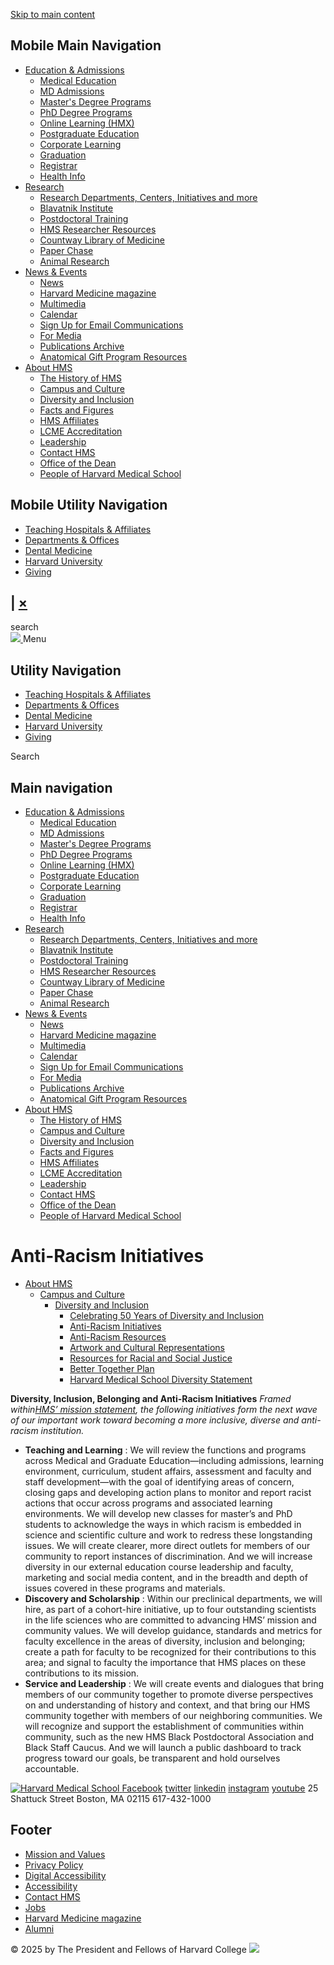 [ Skip to main content ](https://hms.harvard.edu/about-hms/campus-culture/diversity-inclusion/<#main-content>)
## Mobile Main Navigation
  * [Education & Admissions](https://hms.harvard.edu/about-hms/campus-culture/diversity-inclusion/</education>)
    * [Medical Education](https://hms.harvard.edu/about-hms/campus-culture/diversity-inclusion/<https:/meded.hms.harvard.edu/> "Medical Education")
    * [MD Admissions](https://hms.harvard.edu/about-hms/campus-culture/diversity-inclusion/<https:/meded.hms.harvard.edu/admissions> "MD Admissions")
    * [Master's Degree Programs](https://hms.harvard.edu/about-hms/campus-culture/diversity-inclusion/</education-admissions/masters-degree-programs>)
    * [PhD Degree Programs](https://hms.harvard.edu/about-hms/campus-culture/diversity-inclusion/</education-admissions/phd-degree-programs>)
    * [Online Learning (HMX)](https://hms.harvard.edu/about-hms/campus-culture/diversity-inclusion/<https:/onlinelearning.hms.harvard.edu/hmx/>)
    * [Postgraduate Education](https://hms.harvard.edu/about-hms/campus-culture/diversity-inclusion/<https:/postgraduateeducation.hms.harvard.edu/> "Postgraduate Education")
    * [Corporate Learning](https://hms.harvard.edu/about-hms/campus-culture/diversity-inclusion/<https:/corporatelearning.hms.harvard.edu/>)
    * [Graduation](https://hms.harvard.edu/about-hms/campus-culture/diversity-inclusion/</education-admissions/graduation>)
    * [Registrar](https://hms.harvard.edu/about-hms/campus-culture/diversity-inclusion/<https:/meded.hms.harvard.edu/registrar> "Registrar")
    * [Health Info](https://hms.harvard.edu/about-hms/campus-culture/diversity-inclusion/<https:/www.health.harvard.edu/>)
  * [Research](https://hms.harvard.edu/about-hms/campus-culture/diversity-inclusion/</research>)
    * [Research Departments, Centers, Initiatives and more](https://hms.harvard.edu/about-hms/campus-culture/diversity-inclusion/</research/research-departments-centers-initiatives-more> "Research Departments, Centers, Initiatives and more")
    * [Blavatnik Institute](https://hms.harvard.edu/about-hms/campus-culture/diversity-inclusion/</research/blavatnik-institute>)
    * [Postdoctoral Training](https://hms.harvard.edu/about-hms/campus-culture/diversity-inclusion/<https:/postdoc.hms.harvard.edu/> "Postdoctoral Training")
    * [HMS Researcher Resources](https://hms.harvard.edu/about-hms/campus-culture/diversity-inclusion/</research/researcher-resources>)
    * [Countway Library of Medicine](https://hms.harvard.edu/about-hms/campus-culture/diversity-inclusion/<https:/www.countway.harvard.edu/> "Countway Library of Medicine")
    * [Paper Chase](https://hms.harvard.edu/about-hms/campus-culture/diversity-inclusion/<https:/guides.library.harvard.edu/c.php?g=725458&p=7506047> "Paper Chase")
    * [Animal Research](https://hms.harvard.edu/about-hms/campus-culture/diversity-inclusion/</research/animal-research>)
  * [News & Events](https://hms.harvard.edu/about-hms/campus-culture/diversity-inclusion/</news>)
    * [News](https://hms.harvard.edu/about-hms/campus-culture/diversity-inclusion/</news> "News")
    * [Harvard Medicine magazine](https://hms.harvard.edu/about-hms/campus-culture/diversity-inclusion/<https:/magazine.hms.harvard.edu>)
    * [Multimedia](https://hms.harvard.edu/about-hms/campus-culture/diversity-inclusion/</news-events/multimedia>)
    * [Calendar](https://hms.harvard.edu/about-hms/campus-culture/diversity-inclusion/</news-events/calendar>)
    * [Sign Up for Email Communications](https://hms.harvard.edu/about-hms/campus-culture/diversity-inclusion/</news-events/sign-email-communications>)
    * [For Media](https://hms.harvard.edu/about-hms/campus-culture/diversity-inclusion/</news-events/media>)
    * [Publications Archive](https://hms.harvard.edu/about-hms/campus-culture/diversity-inclusion/</news-events/publications-archive>)
    * [Anatomical Gift Program Resources](https://hms.harvard.edu/about-hms/campus-culture/diversity-inclusion/</news-events/anatomical-gift-program-resources>)
  * [About HMS](https://hms.harvard.edu/about-hms/campus-culture/diversity-inclusion/</about-hms>)
    * [The History of HMS](https://hms.harvard.edu/about-hms/campus-culture/diversity-inclusion/</about-hms/history-hms>)
    * [Campus and Culture](https://hms.harvard.edu/about-hms/campus-culture/diversity-inclusion/</about-hms/campus-culture>)
    * [Diversity and Inclusion](https://hms.harvard.edu/about-hms/campus-culture/diversity-inclusion/<https:/hms.harvard.edu/about-hms/campus-culture/diversity-inclusion>)
    * [Facts and Figures](https://hms.harvard.edu/about-hms/campus-culture/diversity-inclusion/</about-hms/facts-figures>)
    * [HMS Affiliates](https://hms.harvard.edu/about-hms/campus-culture/diversity-inclusion/</about-hms/hms-affiliates>)
    * [LCME Accreditation](https://hms.harvard.edu/about-hms/campus-culture/diversity-inclusion/</about-hms/lcme-accreditation>)
    * [Leadership](https://hms.harvard.edu/about-hms/campus-culture/diversity-inclusion/</about-hms/leadership> "Leadership")
    * [Contact HMS](https://hms.harvard.edu/about-hms/campus-culture/diversity-inclusion/</about-hms/contact-harvard-medical-school>)
    * [Office of the Dean](https://hms.harvard.edu/about-hms/campus-culture/diversity-inclusion/</about-hms/office-dean>)
    * [People of Harvard Medical School](https://hms.harvard.edu/about-hms/campus-culture/diversity-inclusion/</about-hms/people-harvard-medical-school>)


## Mobile Utility Navigation
  * [Teaching Hospitals & Affiliates](https://hms.harvard.edu/about-hms/campus-culture/diversity-inclusion/</about-hms/hms-affiliates> "Teaching Hospitals & Affiliates")
  * [Departments & Offices](https://hms.harvard.edu/about-hms/campus-culture/diversity-inclusion/</departments> "Departments & Offices")
  * [Dental Medicine](https://hms.harvard.edu/about-hms/campus-culture/diversity-inclusion/<https:/hsdm.harvard.edu/> "Dental Medicine")
  * [Harvard University](https://hms.harvard.edu/about-hms/campus-culture/diversity-inclusion/<https:/www.harvard.edu/> "Harvard University")
  * [Giving](https://hms.harvard.edu/about-hms/campus-culture/diversity-inclusion/</departments/development>)


| [×](https://hms.harvard.edu/about-hms/campus-culture/diversity-inclusion/<javascript:void\(0\)> "Clear search box")  
---  
search  
[ ![](https://hms.harvard.edu/themes/shared/harvardmedical/logo.svg) ](https://hms.harvard.edu/about-hms/campus-culture/diversity-inclusion/</> "Home")
Menu
## Utility Navigation
  * [Teaching Hospitals & Affiliates](https://hms.harvard.edu/about-hms/campus-culture/diversity-inclusion/</about-hms/hms-affiliates> "Teaching Hospitals & Affiliates")
  * [Departments & Offices](https://hms.harvard.edu/about-hms/campus-culture/diversity-inclusion/</departments> "Departments & Offices")
  * [Dental Medicine](https://hms.harvard.edu/about-hms/campus-culture/diversity-inclusion/<https:/hsdm.harvard.edu/> "Dental Medicine")
  * [Harvard University](https://hms.harvard.edu/about-hms/campus-culture/diversity-inclusion/<https:/www.harvard.edu/> "Harvard University")
  * [Giving](https://hms.harvard.edu/about-hms/campus-culture/diversity-inclusion/</departments/development>)


Search 
## Main navigation
  * [Education & Admissions](https://hms.harvard.edu/about-hms/campus-culture/diversity-inclusion/</education>)
    * [Medical Education](https://hms.harvard.edu/about-hms/campus-culture/diversity-inclusion/<https:/meded.hms.harvard.edu/> "Medical Education")
    * [MD Admissions](https://hms.harvard.edu/about-hms/campus-culture/diversity-inclusion/<https:/meded.hms.harvard.edu/admissions> "MD Admissions")
    * [Master's Degree Programs](https://hms.harvard.edu/about-hms/campus-culture/diversity-inclusion/</education-admissions/masters-degree-programs>)
    * [PhD Degree Programs](https://hms.harvard.edu/about-hms/campus-culture/diversity-inclusion/</education-admissions/phd-degree-programs>)
    * [Online Learning (HMX)](https://hms.harvard.edu/about-hms/campus-culture/diversity-inclusion/<https:/onlinelearning.hms.harvard.edu/hmx/>)
    * [Postgraduate Education](https://hms.harvard.edu/about-hms/campus-culture/diversity-inclusion/<https:/postgraduateeducation.hms.harvard.edu/> "Postgraduate Education")
    * [Corporate Learning](https://hms.harvard.edu/about-hms/campus-culture/diversity-inclusion/<https:/corporatelearning.hms.harvard.edu/>)
    * [Graduation](https://hms.harvard.edu/about-hms/campus-culture/diversity-inclusion/</education-admissions/graduation>)
    * [Registrar](https://hms.harvard.edu/about-hms/campus-culture/diversity-inclusion/<https:/meded.hms.harvard.edu/registrar> "Registrar")
    * [Health Info](https://hms.harvard.edu/about-hms/campus-culture/diversity-inclusion/<https:/www.health.harvard.edu/>)
  * [Research](https://hms.harvard.edu/about-hms/campus-culture/diversity-inclusion/</research>)
    * [Research Departments, Centers, Initiatives and more](https://hms.harvard.edu/about-hms/campus-culture/diversity-inclusion/</research/research-departments-centers-initiatives-more> "Research Departments, Centers, Initiatives and more")
    * [Blavatnik Institute](https://hms.harvard.edu/about-hms/campus-culture/diversity-inclusion/</research/blavatnik-institute>)
    * [Postdoctoral Training](https://hms.harvard.edu/about-hms/campus-culture/diversity-inclusion/<https:/postdoc.hms.harvard.edu/> "Postdoctoral Training")
    * [HMS Researcher Resources](https://hms.harvard.edu/about-hms/campus-culture/diversity-inclusion/</research/researcher-resources>)
    * [Countway Library of Medicine](https://hms.harvard.edu/about-hms/campus-culture/diversity-inclusion/<https:/www.countway.harvard.edu/> "Countway Library of Medicine")
    * [Paper Chase](https://hms.harvard.edu/about-hms/campus-culture/diversity-inclusion/<https:/guides.library.harvard.edu/c.php?g=725458&p=7506047> "Paper Chase")
    * [Animal Research](https://hms.harvard.edu/about-hms/campus-culture/diversity-inclusion/</research/animal-research>)
  * [News & Events](https://hms.harvard.edu/about-hms/campus-culture/diversity-inclusion/</news>)
    * [News](https://hms.harvard.edu/about-hms/campus-culture/diversity-inclusion/</news> "News")
    * [Harvard Medicine magazine](https://hms.harvard.edu/about-hms/campus-culture/diversity-inclusion/<https:/magazine.hms.harvard.edu>)
    * [Multimedia](https://hms.harvard.edu/about-hms/campus-culture/diversity-inclusion/</news-events/multimedia>)
    * [Calendar](https://hms.harvard.edu/about-hms/campus-culture/diversity-inclusion/</news-events/calendar>)
    * [Sign Up for Email Communications](https://hms.harvard.edu/about-hms/campus-culture/diversity-inclusion/</news-events/sign-email-communications>)
    * [For Media](https://hms.harvard.edu/about-hms/campus-culture/diversity-inclusion/</news-events/media>)
    * [Publications Archive](https://hms.harvard.edu/about-hms/campus-culture/diversity-inclusion/</news-events/publications-archive>)
    * [Anatomical Gift Program Resources](https://hms.harvard.edu/about-hms/campus-culture/diversity-inclusion/</news-events/anatomical-gift-program-resources>)
  * [About HMS](https://hms.harvard.edu/about-hms/campus-culture/diversity-inclusion/</about-hms>)
    * [The History of HMS](https://hms.harvard.edu/about-hms/campus-culture/diversity-inclusion/</about-hms/history-hms>)
    * [Campus and Culture](https://hms.harvard.edu/about-hms/campus-culture/diversity-inclusion/</about-hms/campus-culture>)
    * [Diversity and Inclusion](https://hms.harvard.edu/about-hms/campus-culture/diversity-inclusion/<https:/hms.harvard.edu/about-hms/campus-culture/diversity-inclusion>)
    * [Facts and Figures](https://hms.harvard.edu/about-hms/campus-culture/diversity-inclusion/</about-hms/facts-figures>)
    * [HMS Affiliates](https://hms.harvard.edu/about-hms/campus-culture/diversity-inclusion/</about-hms/hms-affiliates>)
    * [LCME Accreditation](https://hms.harvard.edu/about-hms/campus-culture/diversity-inclusion/</about-hms/lcme-accreditation>)
    * [Leadership](https://hms.harvard.edu/about-hms/campus-culture/diversity-inclusion/</about-hms/leadership> "Leadership")
    * [Contact HMS](https://hms.harvard.edu/about-hms/campus-culture/diversity-inclusion/</about-hms/contact-harvard-medical-school>)
    * [Office of the Dean](https://hms.harvard.edu/about-hms/campus-culture/diversity-inclusion/</about-hms/office-dean>)
    * [People of Harvard Medical School](https://hms.harvard.edu/about-hms/campus-culture/diversity-inclusion/</about-hms/people-harvard-medical-school>)


# Anti-Racism Initiatives
  * [About HMS](https://hms.harvard.edu/about-hms/campus-culture/diversity-inclusion/</about-hms>)
    * [Campus and Culture](https://hms.harvard.edu/about-hms/campus-culture/diversity-inclusion/</about-hms/campus-culture>)
      * [Diversity and Inclusion](https://hms.harvard.edu/about-hms/campus-culture/diversity-inclusion/</about-hms/campus-culture/diversity-inclusion>)
        * [Celebrating 50 Years of Diversity and Inclusion](https://hms.harvard.edu/about-hms/campus-culture/diversity-inclusion/</about-hms/campus-culture/diversity-inclusion/50-years-diversity-inclusion-hms-hsdm>)
        * [Anti-Racism Initiatives](https://hms.harvard.edu/about-hms/campus-culture/diversity-inclusion/</about-hms/campus-culture/diversity-inclusion/anti-racism-initiatives>)
        * [Anti-Racism Resources](https://hms.harvard.edu/about-hms/campus-culture/diversity-inclusion/<https:/dicp.hms.harvard.edu/resources/racism-and-anti-racism>)
        * [Artwork and Cultural Representations](https://hms.harvard.edu/about-hms/campus-culture/diversity-inclusion/</about-hms/campus-culture/diversity-inclusion/artwork-cultural-representations>)
        * [Resources for Racial and Social Justice](https://hms.harvard.edu/about-hms/campus-culture/diversity-inclusion/</about-hms/campus-culture/diversity-inclusion/resources-racial-social-justice>)
        * [Better Together Plan](https://hms.harvard.edu/about-hms/campus-culture/diversity-inclusion/</about-hms/campus-culture/diversity-inclusion/better-together-plan>)
        * [Harvard Medical School Diversity Statement](https://hms.harvard.edu/about-hms/campus-culture/diversity-inclusion/</about-hms/campus-culture/diversity-inclusion/harvard-medical-school-diversity-statement>)


**Diversity, Inclusion, Belonging and Anti-Racism Initiatives**
_Framed within[HMS’ mission statement](https://hms.harvard.edu/about-hms/campus-culture/diversity-inclusion/</node/2321>), the following initiatives form the next wave of our important work toward becoming a more inclusive, diverse and anti-racism institution._
  * **Teaching and Learning** : We will review the functions and programs across Medical and Graduate Education—including admissions, learning environment, curriculum, student affairs, assessment and faculty and staff development—with the goal of identifying areas of concern, closing gaps and developing action plans to monitor and report racist actions that occur across programs and associated learning environments. We will develop new classes for master’s and PhD students to acknowledge the ways in which racism is embedded in science and scientific culture and work to redress these longstanding issues. We will create clearer, more direct outlets for members of our community to report instances of discrimination. And we will increase diversity in our external education course leadership and faculty, marketing and social media content, and in the breadth and depth of issues covered in these programs and materials.
  * **Discovery and Scholarship** : Within our preclinical departments, we will hire, as part of a cohort-hire initiative, up to four outstanding scientists in the life sciences who are committed to advancing HMS’ mission and community values. We will develop guidance, standards and metrics for faculty excellence in the areas of diversity, inclusion and belonging; create a path for faculty to be recognized for their contributions to this area; and signal to faculty the importance that HMS places on these contributions to its mission.
  * **Service and Leadership** : We will create events and dialogues that bring members of our community together to promote diverse perspectives on and understanding of history and context, and that bring our HMS community together with members of our neighboring communities. We will recognize and support the establishment of communities within community, such as the new HMS Black Postdoctoral Association and Black Staff Caucus. And we will launch a public dashboard to track progress toward our goals, be transparent and hold ourselves accountable.


[ ![Harvard Medical School](https://hms.harvard.edu/themes/shared/harvardmedical/images/footer-logo.svg) ](https://hms.harvard.edu/about-hms/campus-culture/diversity-inclusion/</>)
[Facebook](https://hms.harvard.edu/about-hms/campus-culture/diversity-inclusion/<https:/www.facebook.com/HarvardMed/>) [twitter](https://hms.harvard.edu/about-hms/campus-culture/diversity-inclusion/<https:/twitter.com/harvardmed>) [linkedin](https://hms.harvard.edu/about-hms/campus-culture/diversity-inclusion/<https:/www.linkedin.com/school/harvard-medical-school/>) [instagram](https://hms.harvard.edu/about-hms/campus-culture/diversity-inclusion/<https:/www.instagram.com/harvardmed/>) [youtube](https://hms.harvard.edu/about-hms/campus-culture/diversity-inclusion/<https:/www.youtube.com/harvardmedicalschool>)
25 Shattuck Street Boston, MA 02115 617-432-1000
## Footer
  * [Mission and Values](https://hms.harvard.edu/about-hms/campus-culture/diversity-inclusion/</about-hms/campus-culture/mission-community-values-diversity-statement> "Mission and Values")
  * [Privacy Policy](https://hms.harvard.edu/about-hms/campus-culture/diversity-inclusion/</privacy-policy> "Privacy Policy")
  * [Digital Accessibility](https://hms.harvard.edu/about-hms/campus-culture/diversity-inclusion/<https:/accessibility.huit.harvard.edu/digital-accessibility-policy>)
  * [Accessibility](https://hms.harvard.edu/about-hms/campus-culture/diversity-inclusion/<https:/accessibility.harvard.edu/>)
  * [Contact HMS](https://hms.harvard.edu/about-hms/campus-culture/diversity-inclusion/</about-hms/contact-harvard-medical-school>)
  * [Jobs](https://hms.harvard.edu/about-hms/campus-culture/diversity-inclusion/<https:/hr.hms.harvard.edu/jobs-hms>)
  * [Harvard Medicine magazine](https://hms.harvard.edu/about-hms/campus-culture/diversity-inclusion/<https:/magazine.hms.harvard.edu> "Harvard Medicine magazine")
  * [Alumni](https://hms.harvard.edu/about-hms/campus-culture/diversity-inclusion/<http:/alumni.hms.harvard.edu>)


© 2025 by The President and Fellows of Harvard College
![](https://di.rlcdn.com/406006.gif?pdata=partner%3Dtap453037%2Cdata%3Dtype%3Asite%24audience%3AMSO_HarvardMedicalSchool_ClientSite_Control)
